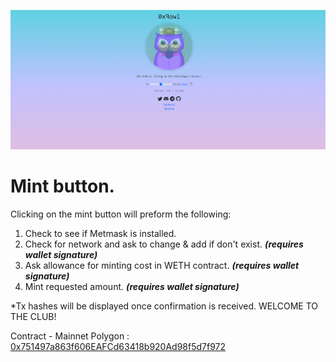 ![DApp front page preview](./public/src/dappreview.png "DApp front page preview")

# Mint button.
Clicking on the mint button will preform the following: 
1. Check to see if Metmask is installed.
2. Check for network and ask to change & add if don't exist. **_(requires wallet signature)_**
3. Ask allowance for minting cost in WETH contract. **_(requires wallet signature)_**
4. Mint requested amount. **_(requires wallet signature)_**

*Tx hashes will be displayed once confirmation is received.
WELCOME TO THE CLUB!

Contract - Mainnet Polygon : [0x751497a863f606EAFCd63418b920Ad98f5d7f972](https://polygonscan.com/address/0x751497a863f606eafcd63418b920ad98f5d7f972)
